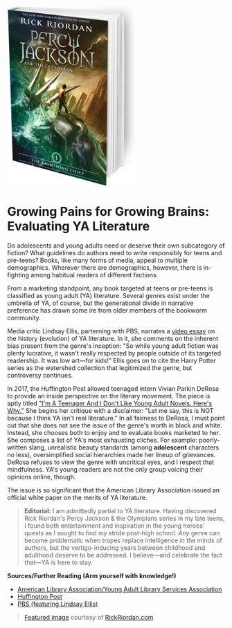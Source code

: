 ![Percy](https://github.com/MMOG77/01-My-Blog/blob/master/the-lightning-thief-299x416.png)

# Growing Pains for Growing Brains: Evaluating YA Literature

Do adolescents and young adults need or deserve their own subcategory of fiction? What guidelines do authors need to write responsibly for teens and pre-teens? Books, like many forms of media, appeal to multiple demographics. Wherever there are demographics, however, there is in-fighting among habitual readers of different factions.

From a marketing standpoint, any book targeted at teens or pre-teens is classified as young adult (YA) literature. Several genres exist under the umbrella of YA, of course, but the generational divide in narrative preference has drawn some ire from older members of the bookworm community.

Media critic Lindsay Ellis, parterning with PBS, narrates a [video essay](https://www.youtube.com/watch?v=Mn3aKZ8ZVFo) on the history (evolution) of YA literature. In it, she comments on the inherent bias present from the genre's inception: "So while young adult fiction was plenty lucrative, it wasn't really respected by people outside of its targeted readership. It was low art&mdash;for kids!" Ellis goes on to cite the Harry Potter series as the watershed collection that legitimized the genre, but controversy continues.

In 2017, the Huffington Post allowed teenaged intern Vivian Parkin DeRosa to provide an inside perspective on the literary movement. The piece is aptly titled ["I'm A Teenager And I Don't Like Young Adult Novels. Here's Why."](https://www.huffingtonpost.com/entry/what-ya-gets-wrong-about-teenagers-from-a-teen_us_594a8e4de4b062254f3a5a94) She begins her critique with a disclaimer: "Let me say, this is NOT because I think YA isn't real literature." In all fairness to DeRosa, I must point out that she does not see the issue of the genre's worth in black and white. Instead, she chooses both to enjoy and to evaluate books marketed to her. She composes a list of YA's most exhausting cliches. For example: poorly-written slang, unrealistic beauty standards (among **adolescent** characters no less), oversimplified social hierarchies made her lineup of grievances. DeRosa refuses to view the genre with uncritical eyes, and I respect that mindfulness. YA's young readers are not the only group voicing their opinions online, though.

The issue is so significant that the American Library Association issued an official white paper on the merits of YA literature.

> **Editorial:** I am admittedly partial to YA literature. Having discovered Rick Riordan's Percy Jackson & the Olympians series in my late teens, I found both entertainment and inspiration in the young heroes' quests as I sought to find my stride post-high school. *Any* genre can become problematic when tropes replace intelligence in the minds of authors, but the vertigo-inducing years between childhood and adulthood deserve to be addressed. I believe&mdash;and celebrate the fact that&mdash;YA is here to stay.

**Sources/Further Reading (Arm yourself with knowledge!)**

* [American Library Association/Young Adult Library Services Association](http://www.ala.org/yalsa/guidelines/whitepapers/yalit)
* [Huffington Post](https://www.huffingtonpost.com/entry/what-ya-gets-wrong-about-teenagers-from-a-teen_us_594a8e4de4b062254f3a5a94)
* [PBS (featuring Lindsay Ellis)](https://www.youtube.com/watch?v=Mn3aKZ8ZVFo)

> [Featured image](http://rickriordan.com/book/the-lightning-thief/) courtesy of [RickRiordan.com](http://rickriordan.com/)
